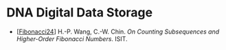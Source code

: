 # DNA Digital Data Storage

* [[Fibonacci24]]
  H.-P. Wang, C.-W. Chin.
  *On Counting Subsequences and Higher-Order Fibonacci Numbers*.
  ISIT.

[Fibonacci24]: https://doi.org/10.1109/ISIT57864.2024.10619178